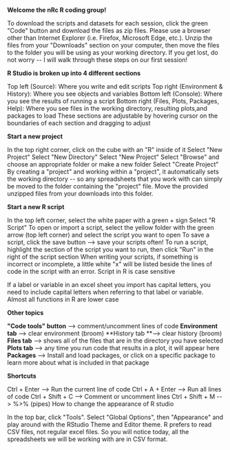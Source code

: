 **Welcome the nRc R coding group!**

To download the scripts and datasets for each session, click the green "Code" button and download the files as zip files. Please use a browser other than Internet Explorer (i.e. Firefox, Microsoft Edge, etc.). Unzip the files from your "Downloads" section on your computer, then move the files to the folder you will be using as your working directory. If you get lost, do not worry -- I will walk through these steps on our first session!

**R Studio is broken up into 4 different sections**

Top left (Source): Where you write and edit scripts
Top right (Environment & History): Where you see objects and variables
Bottom left (Console): Where you see the results of running a script
Bottom right (Files, Plots, Packages, Help): Where you see files in the working directory, resulting plots,and packages to load
These sections are adjustable by hovering cursor on the boundaries of each section and dragging to adjust

**Start a new project**

In the top right corner, click on the cube with an "R" inside of it
Select "New Project"
Select "New Directory"
Select "New Project"
Select "Browse" and choose an appropriate folder or make a new folder
Select "Create Project"
By creating a "project" and working within a "project", it automatically sets the working directory -- so any spreadsheets that you work with can simply be moved to the folder containing the "project" file. Move the provided unzipped files from your downloads into this folder.

**Start a new R script**

In the top left corner, select the white paper with a green + sign
Select "R Script"
To open or import a script, select the yellow folder with the green arrow (top left corner) and select the script you want to open
To save a script, click the save button --> save your scripts often!
To run a script, highlight the section of the script you want to run, then click "Run" in the right of the script section
When writing your scripts, if something is incorrect or incomplete, a little white "x" will be listed beside the lines of code in the script with an error.
Script in R is case sensitive

If a label or variable in an excel sheet you import has capital letters, you need to include capital letters when referring to that label or variable.
Almost all functions in R are lower case

**Other topics**

**"Code tools" button** --> comment/uncomment lines of code
**Environment tab** --> clear environment (broom)
**History tab **--> clear history (broom)
**Files tab** --> shows all of the files that are in the directory you have selected
**Plots tab** --> any time you run code that results in a plot, it will appear here
**Packages** --> Install and load packages, or click on a specific package to learn more about what is included in that package

**Shortcuts**

Ctrl + Enter --> Run the current line of code
Ctrl + A + Enter --> Run all lines of code
Ctrl + Shift + C --> Comment or uncomment lines
Ctrl + Shift + M --> %>% (pipes)
How to change the appearance of R studio

In the top bar, click "Tools". Select "Global Options", then "Appearance" and play around with the RStudio Theme and Editor theme.
R prefers to read CSV files, not regular excel files. So you will notice today, all the spreadsheets we will be working with are in CSV format.
